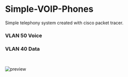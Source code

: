 # Simple-VOIP-Phones
Simple telephony system created with cisco packet tracer.

### VLAN 50 Voice
### VLAN 40 Data

<br>

![preview](https://user-images.githubusercontent.com/47113271/152659223-14bb97d2-b1fb-46ce-9fdb-615bedb5b48c.jpg)
